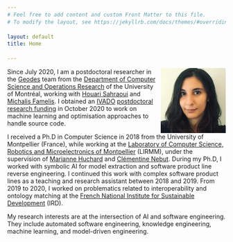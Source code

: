 ```yaml
---
# Feel free to add content and custom Front Matter to this file.
# To modify the layout, see https://jekyllrb.com/docs/themes/#overriding-theme-defaults

layout: default
title: Home

---
```

<img src="./photo.png" style="float: right;" width = "150px" />

Since July 2020, I am a postdoctoral researcher in the [Geodes](http://geodes.iro.umontreal.ca/fr/) team from the [Department of Computer Science and Operations Research](https://diro.umontreal.ca/english/home/) of the University of Montréal, working with [Houari Sahraoui](http://www.iro.umontreal.ca/~sahraouh/) and [Michalis Famelis](https://michalis.famelis.info/). I obtained an [IVADO](https://ivado.ca/en/) [postdoctoral research funding](https://ivado.ca/en/scholarships-and-grants/postdoctoral-research-funding/) in October 2020 to work on machine learning and optimisation approaches to handle source code.  

I received a Ph.D in Computer Science in 2018 from the University of Montpellier (France), while working at the [Laboratory of Computer Science, Robotics and Microelectronics of Montpellier](https://www.lirmm.fr/) (LIRMM), under the supervision of [Marianne Huchard](https://marianne-huchard.fr/) and [Clémentine Nebut](http://www.lirmm.fr/users/utilisateurs-lirmm/clementine-nebut). During my Ph.D, I worked with symbolic AI for model extraction and software product line reverse engineering. I continued this work with complex software product lines as a teaching and research assistant between 2018 and 2019. From 2019 to 2020, I worked on problematics related to interoperability and ontology matching at the  [French National Institute for Sustainable Development](https://www.ird.fr/) (IRD).  

My research interests are at the intersection of AI and software engineering. They include  automated software engineering, knowledge engineering, machine learning, and model-driven engineering.
